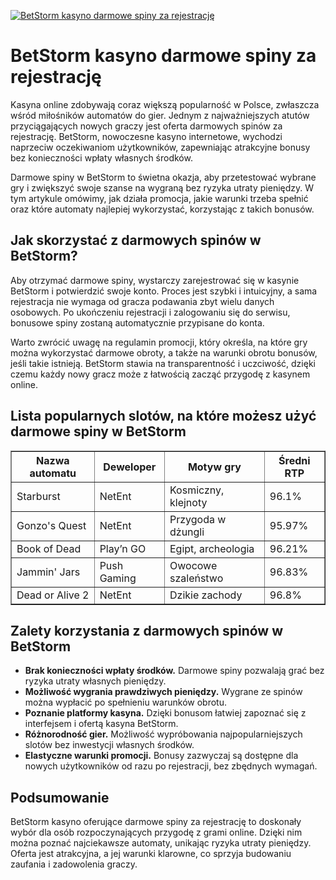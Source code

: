 [![BetStorm kasyno darmowe spiny za rejestrację](https://123-caf.pages.dev/gitsignup.png)](https://vrmoo.ru/Bt82HjjY)

<h1>BetStorm kasyno darmowe spiny za rejestrację</h1> <p>Kasyna online zdobywają coraz większą popularność w Polsce, zwłaszcza wśród miłośników automatów do gier. Jednym z najważniejszych atutów przyciągających nowych graczy jest oferta darmowych spinów za rejestrację. BetStorm, nowoczesne kasyno internetowe, wychodzi naprzeciw oczekiwaniom użytkowników, zapewniając atrakcyjne bonusy bez konieczności wpłaty własnych środków.</p> <p>Darmowe spiny w BetStorm to świetna okazja, aby przetestować wybrane gry i zwiększyć swoje szanse na wygraną bez ryzyka utraty pieniędzy. W tym artykule omówimy, jak działa promocja, jakie warunki trzeba spełnić oraz które automaty najlepiej wykorzystać, korzystając z takich bonusów.</p>  <h2>Jak skorzystać z darmowych spinów w BetStorm?</h2> <p>Aby otrzymać darmowe spiny, wystarczy zarejestrować się w kasynie BetStorm i potwierdzić swoje konto. Proces jest szybki i intuicyjny, a sama rejestracja nie wymaga od gracza podawania zbyt wielu danych osobowych. Po ukończeniu rejestracji i zalogowaniu się do serwisu, bonusowe spiny zostaną automatycznie przypisane do konta.</p> <p>Warto zwrócić uwagę na regulamin promocji, który określa, na które gry można wykorzystać darmowe obroty, a także na warunki obrotu bonusów, jeśli takie istnieją. BetStorm stawia na transparentność i uczciwość, dzięki czemu każdy nowy gracz może z łatwością zacząć przygodę z kasynem online.</p>  <h2>Lista popularnych slotów, na które możesz użyć darmowe spiny w BetStorm</h2> <table border="1" cellpadding="8" cellspacing="0" style="border-collapse: collapse; width: 100%; max-width: 600px;">   <thead>     <tr>       <th>Nazwa automatu</th>       <th>Deweloper</th>       <th>Motyw gry</th>       <th>Średni RTP</th>     </tr>   </thead>   <tbody>     <tr>       <td>Starburst</td>       <td>NetEnt</td>       <td>Kosmiczny, klejnoty</td>       <td>96.1%</td>     </tr>     <tr>       <td>Gonzo's Quest</td>       <td>NetEnt</td>       <td>Przygoda w dżungli</td>       <td>95.97%</td>     </tr>     <tr>       <td>Book of Dead</td>       <td>Play’n GO</td>       <td>Egipt, archeologia</td>       <td>96.21%</td>     </tr>     <tr>       <td>Jammin' Jars</td>       <td>Push Gaming</td>       <td>Owocowe szaleństwo</td>       <td>96.83%</td>     </tr>     <tr>       <td>Dead or Alive 2</td>       <td>NetEnt</td>       <td>Dzikie zachody</td>       <td>96.8%</td>     </tr>   </tbody> </table>  <h2>Zalety korzystania z darmowych spinów w BetStorm</h2> <ul>   <li><strong>Brak konieczności wpłaty środków.</strong> Darmowe spiny pozwalają grać bez ryzyka utraty własnych pieniędzy.</li>   <li><strong>Możliwość wygrania prawdziwych pieniędzy.</strong> Wygrane ze spinów można wypłacić po spełnieniu warunków obrotu.</li>   <li><strong>Poznanie platformy kasyna.</strong> Dzięki bonusom łatwiej zapoznać się z interfejsem i ofertą kasyna BetStorm.</li>   <li><strong>Różnorodność gier.</strong> Możliwość wypróbowania najpopularniejszych slotów bez inwestycji własnych środków.</li>   <li><strong>Elastyczne warunki promocji.</strong> Bonusy zazwyczaj są dostępne dla nowych użytkowników od razu po rejestracji, bez zbędnych wymagań.</li> </ul>  <h2>Podsumowanie</h2> <p>BetStorm kasyno oferujące darmowe spiny za rejestrację to doskonały wybór dla osób rozpoczynających przygodę z grami online. Dzięki nim można poznać najciekawsze automaty, unikając ryzyka utraty pieniędzy. Oferta jest atrakcyjna, a jej warunki klarowne, co sprzyja budowaniu zaufania i zadowolenia graczy.</p>